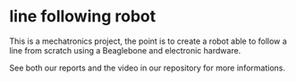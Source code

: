 # line following robot

This is a mechatronics project, the point is to create a robot able to follow a line from scratch using a Beaglebone and electronic hardware.

See both our reports and the video in our repository for more informations.
